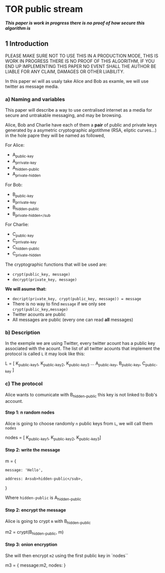 # TOR public stream

***This paper is work in progress there is no proof of how secure this algorithm is***

## 1 Introduction

PLEASE MAKE SURE NOT TO USE THIS IN A PRODUCTION MODE, THIS IS WORK IN PROGRESS THERE IS NO PROOF OF THIS ALGORITHM, IF YOU END UP IMPLEMENTING THIS PAPER NO EVENT SHALL THE AUTHOR BE LIABLE FOR ANY CLAIM, DAMAGES OR OTHER LIABILITY.

In this paper wi will as usaly take Alice and Bob as examle, we will use twitter as message media.

### a) Naming and variables

This paper will describe a way to use centralised internet as a media for secure and untrakable messaging, and may be browsing.

Alice, Bob and Charlie have each of them a **pair** of public and private keys generated by a asymetric cryptographic algotithme (RSA, eliptic curves...) in the hole papre they will be named as followed,

For Alice:
- A<sub>public-key</sub>
- A<sub>prrivate-key</sub> 
- A<sub>hidden-public</sub> 
- A<sub>private-hidden</sub> 

For Bob:
- B<sub>public-key</sub>
- B<sub>prrivate-key</sub> 
- B<sub>hidden-public</sub> 
- B<sub>private-hidden</sub

For Charlie:
- C<sub>public-key</sub>
- C<sub>prrivate-key</sub> 
- C<sub>hidden-public</sub> 
- C<sub>private-hidden</sub>

The cryptographic functions that will be used are:

- `crypt(public_key, message)`
- `decrypt(private_key, message)`

**We will asume that:**
  - `decript(private_key, crypt(public_key, message)) = message`
  - There is no way to find `message` if we only see `crypt(public_key,message)`
  - Twitter acounts are public
  - All messages are public (every one can read **all** messages)

### b) Description

In the exemple we are using Twitter, every twitter acount has a public key associated with the acount. The list of all twitter acounts that implement the protocol is called `L` it may look like this:

L = [ K<sub>public-key1</sub>, K<sub>public-key2</sub>, K<sub>public-key3</sub> ... A<sub>public-key</sub>, B<sub>public-key</sub>, C<sub>public-key</sub> ]


### c) The protocol

Alice wants to comunicate with B<sub>hidden-public</sub>  this key is not linked to Bob's account.


#### Step 1: n random nodes

Alice is going to choose randomly `n` public keys from `L`, we will call them `nodes`

nodes =  [ K<sub>public-key1</sub>, K<sub>public-key2</sub>, K<sub>public-key3</sub>]

#### Step 2: write the message


m = {

    message: 'Hello',
  
    address: A<sub>hidden-public</sub>,

}


Where `hidden-public` is A<sub>hidden-public</sub>

#### Step 2: encrypt the message

Alice is going to crypt `m` with B<sub>hidden-public</sub>

m2 = crypt(B<sub>hidden-public</sub>, m)


#### Step 3: onion encryption

She will then encrypt `m2` using the first public key in `nodes``

m3 = {
  message:m2,
  nodes:
}



